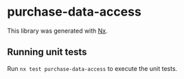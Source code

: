 # purchase-data-access

This library was generated with [Nx](https://nx.dev).

## Running unit tests

Run `nx test purchase-data-access` to execute the unit tests.
